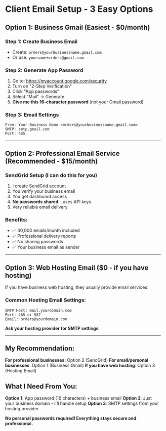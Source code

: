 # Client Email Setup - 3 Easy Options

## Option 1: Business Gmail (Easiest - $0/month)

### Step 1: Create Business Email
- Create: `orders@yourbusinessname.gmail.com`
- Or use: `yourname+orders@gmail.com`

### Step 2: Generate App Password
1. Go to: https://myaccount.google.com/security
2. Turn on "2-Step Verification" 
3. Click "App passwords"
4. Select "Mail" → Generate
5. **Give me this 16-character password** (not your Gmail password)

### Step 3: Email Settings
```
From: Your Business Name <orders@yourbusinessname.gmail.com>
SMTP: smtp.gmail.com
Port: 465
```

---

## Option 2: Professional Email Service (Recommended - $15/month)

### SendGrid Setup (I can do this for you)
1. I create SendGrid account
2. You verify your business email
3. You get dashboard access
4. **No passwords shared** - uses API keys
5. Very reliable email delivery

### Benefits:
- ✅ 40,000 emails/month included
- ✅ Professional delivery reports  
- ✅ No sharing passwords
- ✅ Your business email as sender

---

## Option 3: Web Hosting Email ($0 - if you have hosting)

If you have business web hosting, they usually provide email services:

### Common Hosting Email Settings:
```
SMTP Host: mail.yourdomain.com
Port: 465 or 587
Email: orders@yourdomain.com
```

**Ask your hosting provider for SMTP settings**

---

## My Recommendation:

**For professional businesses**: Option 2 (SendGrid)
**For small/personal businesses**: Option 1 (Business Gmail)
**If you have web hosting**: Option 3 (Hosting Email)

## What I Need From You:

**Option 1**: App password (16 characters) + business email
**Option 2**: Just your business domain - I'll handle setup
**Option 3**: SMTP settings from your hosting provider

**No personal passwords required! Everything stays secure and professional.**
